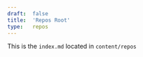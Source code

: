 ```yaml
---
draft:  false
title:  'Repos Root'
type:   repos
---
```


This is the `index.md` located in `content/repos`